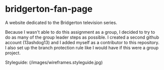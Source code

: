 # bridgerton-fan-page
A website dedicated to the Bridgerton television series. 

Because I wasn't able to do this assignment as a group, I decided to try to do as many of the group leader steps as possible. I created a second github account (13ashdog13) and I added myself as a contributor to this repository. I also set up the branch protection rule like I would have if this were a group project. 

Styleguide: (/images/wireframes.styleguide.jpg)


